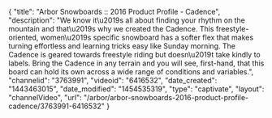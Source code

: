 {
    "title": "Arbor Snowboards :: 2016 Product Profile - Cadence",
    "description": "We know it\u2019s all about finding your rhythm on the mountain and that\u2019s why we created the Cadence. This freestyle-oriented, women\u2019s specific snowboard has a softer flex that makes turning effortless and learning tricks easy like Sunday morning. The Cadence is geared towards freestyle riding but doesn\u2019t take kindly to labels. Bring the Cadence in any terrain and you will see, first-hand, that this board can hold its own across a wide range of conditions and variables.",
    "channelid": "3763991",
    "videoid": "6416532",
    "date_created": "1443463015",
    "date_modified": "1454535319",
    "type": "captivate",
    "layout": "channelVideo",
    "url": "\/arbor\/arbor-snowboards-2016-product-profile-cadence\/3763991-6416532"
}